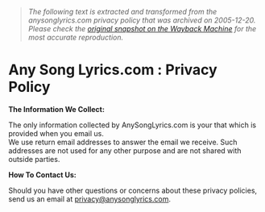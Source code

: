 > *The following text is extracted and transformed from the anysonglyrics.com privacy policy that was archived on 2005-12-20. Please check the [original snapshot on the Wayback Machine](https://web.archive.org/web/20051220134649id_/http%3A//www.anysonglyrics.com/privacy.htm) for the most accurate reproduction.*

# Any Song Lyrics.com : Privacy Policy

**The Information We Collect:**

The only information collected by AnySongLyrics.com is your that which is provided when you email us.  
We use return email addresses to answer the email we receive. Such addresses are not used for any other purpose and are not shared with outside parties. 

**How To Contact Us:**

Should you have other questions or concerns about these privacy policies, send us an email at [privacy@anysonglyrics.com](mailto:privacy@anysonglyrics.com).   

